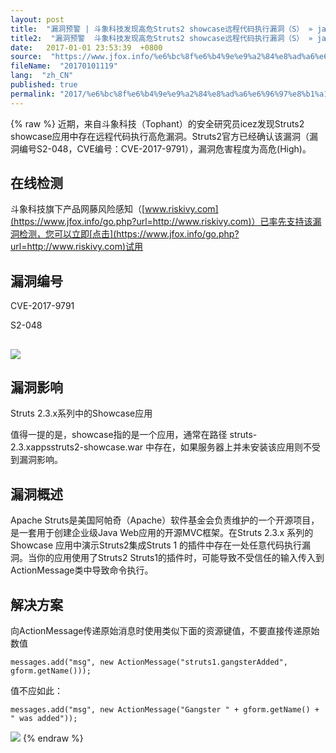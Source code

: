 ```yaml
---
layout: post
title:  "漏洞预警 | 斗象科技发现高危Struts2 showcase远程代码执行漏洞（S） » java面试题"
title2:  "漏洞预警  斗象科技发现高危Struts2 showcase远程代码执行漏洞（S） » java面试题"
date:   2017-01-01 23:53:39  +0800
source:  "https://www.jfox.info/%e6%bc%8f%e6%b4%9e%e9%a2%84%e8%ad%a6%e6%96%97%e8%b1%a1%e7%a7%91%e6%8a%80%e5%8f%91%e7%8e%b0%e9%ab%98%e5%8d%b1struts2showcase%e8%bf%9c%e7%a8%8b%e4%bb%a3%e7%a0%81%e6%89%a7%e8%a1%8c%e6%bc%8f%e6%b4%9es.html"
fileName:  "20170101119"
lang:  "zh_CN"
published: true
permalink: "2017/%e6%bc%8f%e6%b4%9e%e9%a2%84%e8%ad%a6%e6%96%97%e8%b1%a1%e7%a7%91%e6%8a%80%e5%8f%91%e7%8e%b0%e9%ab%98%e5%8d%b1struts2showcase%e8%bf%9c%e7%a8%8b%e4%bb%a3%e7%a0%81%e6%89%a7%e8%a1%8c%e6%bc%8f%e6%b4%9es.html"
---
```

{% raw %}
近期，来自斗象科技（Tophant）的安全研究员icez发现Struts2 showcase应用中存在远程代码执行高危漏洞。Struts2官方已经确认该漏洞（漏洞编号S2-048，CVE编号：CVE-2017-9791），漏洞危害程度为高危(High)。

## 在线检测

斗象科技旗下产品网藤风险感知（[www.riskivy.com](https://www.jfox.info/go.php?url=http://www.riskivy.com)）已率先支持该漏洞检测，您可以立即[点击](https://www.jfox.info/go.php?url=http://www.riskivy.com)试用

## 漏洞编号

CVE-2017-9791

S2-048

## ![](bb35d16.gif)

## 漏洞影响

Struts 2.3.x系列中的Showcase应用

值得一提的是，showcase指的是一个应用，通常在路径 struts-2.3.xappsstruts2-showcase.war 中存在，如果服务器上并未安装该应用则不受到漏洞影响。

## 漏洞概述

Apache Struts是美国阿帕奇（Apache）软件基金会负责维护的一个开源项目，是一套用于创建企业级Java Web应用的开源MVC框架。在Struts 2.3.x 系列的 Showcase 应用中演示Struts2集成Struts 1 的插件中存在一处任意代码执行漏洞。当你的应用使用了Struts2 Struts1的插件时，可能导致不受信任的输入传入到ActionMessage类中导致命令执行。

## 解决方案

向ActionMessage传递原始消息时使用类似下面的资源键值，不要直接传递原始数值 

    messages.add("msg", new ActionMessage("struts1.gangsterAdded", gform.getName()));

值不应如此： 

    messages.add("msg", new ActionMessage("Gangster " + gform.getName() + " was added"));

![](bb35d16.gif)
{% endraw %}